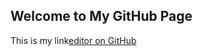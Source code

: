 ## Welcome to My GitHub Page

This is my link[editor on GitHub](https://github.com/marionfullo/ITEP203-QMMS/edit/gh-pages/index.md)
